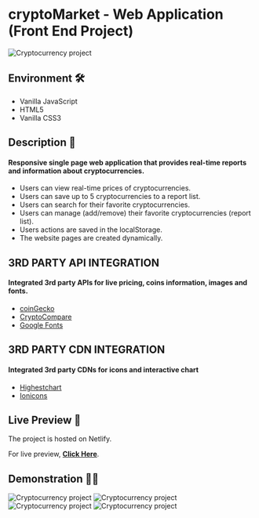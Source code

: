 # cryptoMarket - Web Application (Front End Project)

<img src="https://i.imgur.com/ZUS7lvt.png" alt="Cryptocurrency project">

## Environment 🛠️
* Vanilla JavaScript
* HTML5
* Vanilla CSS3

## Description 📝
#### Responsive single page web application that provides real-time reports and information about cryptocurrencies.
- Users can view real-time prices of cryptocurrencies.
- Users can save up to 5 cryptocurrencies to a report list.
- Users can search for their favorite cryptocurrencies.
- Users can manage (add/remove) their favorite cryptocurrencies (report list).
- Users actions are saved in the localStorage.
- The website pages are created dynamically.

## 3RD PARTY API INTEGRATION
#### Integrated 3rd party APIs for live pricing, coins information, images and fonts.

- <a href="https://www.coingecko.com/en/api#/">coinGecko</a>
- <a href="https://min-api.cryptocompare.com/">CryptoCompare</a>
- <a href="https://fonts.google.com/">Google Fonts</a>

## 3RD PARTY CDN INTEGRATION
#### Integrated 3rd party CDNs for icons and interactive chart

- <a href="https://www.highcharts.com/">Highestchart</a>
- <a href="https://ionicons.com/">Ionicons</a>

## Live Preview 🔗
The project is hosted on Netlify.

For live preview, <strong><a href="https://cryptomarketproject.netlify.app/index.html">Click Here</a></strong>.

## Demonstration 🤹‍♂️
<img src="https://s2.gifyu.com/images/ezgif-7-88cc998fc13e.gif" alt="Cryptocurrency project">

<img src="https://s2.gifyu.com/images/ezgif-7-332671a52880.gif" alt="Cryptocurrency project">

<img src="https://s2.gifyu.com/images/ezgif-7-42db81636422.gif" alt="Cryptocurrency project">

<img src="https://s2.gifyu.com/images/ezgif-7-e586837d7978.gif" alt="Cryptocurrency project">
